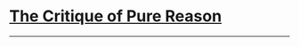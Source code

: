 # [The Critique of Pure Reason]

---

[The Critique of Pure Reason]:http://www.gutenberg.org/files/4280/4280-h/4280-h.htm
